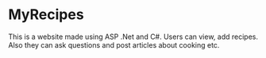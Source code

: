 MyRecipes
=========
This is a website made using ASP .Net and C#.
Users can view, add recipes. Also they can ask questions and post articles about cooking etc.
